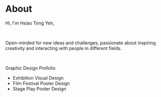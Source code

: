 # About
<html>
  <body>
<p>Hi, I'm Hsiao Tong Yeh,<p>
   <br>
<p>Open-minded for new ideas and challenges, passionate about inspiring creativity and interacting with people in different fields.</p>
  <br>
    <p>Graphic Design Profolio</p>
    <div>
    <ul>
      <li>Exhibition Visual Design</li>
      <li>Film Festival Poster Design</li>
      <li>Stage Play Poster Design</li>
    </ul>
      </body>
    </html>
